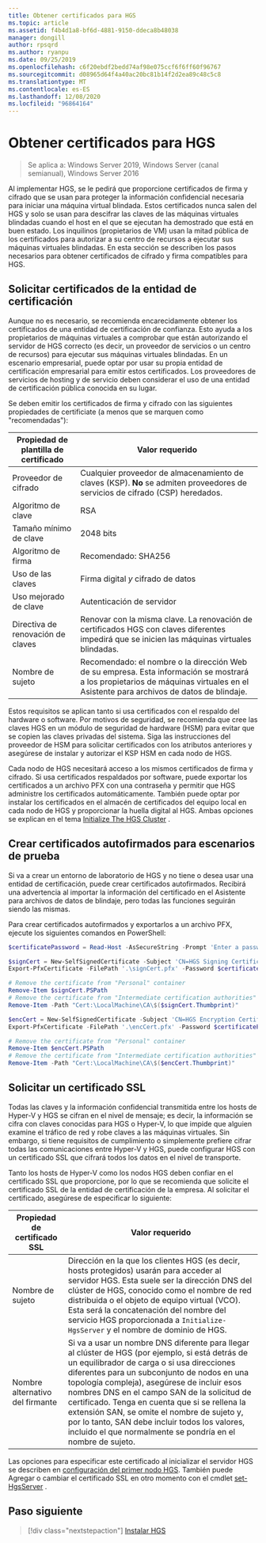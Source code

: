```yaml
---
title: Obtener certificados para HGS
ms.topic: article
ms.assetid: f4b4d1a8-bf6d-4881-9150-ddeca8b48038
manager: dongill
author: rpsqrd
ms.author: ryanpu
ms.date: 09/25/2019
ms.openlocfilehash: c6f20ebdf2bedd74af98e075ccf6f6ff60f96767
ms.sourcegitcommit: d08965d64f4a40ac20bc81b14f2d2ea89c48c5c8
ms.translationtype: MT
ms.contentlocale: es-ES
ms.lasthandoff: 12/08/2020
ms.locfileid: "96864164"
---
```

# <a name="obtain-certificates-for-hgs"></a>Obtener certificados para HGS

>Se aplica a: Windows Server 2019, Windows Server (canal semianual), Windows Server 2016

Al implementar HGS, se le pedirá que proporcione certificados de firma y cifrado que se usan para proteger la información confidencial necesaria para iniciar una máquina virtual blindada.
Estos certificados nunca salen del HGS y solo se usan para descifrar las claves de las máquinas virtuales blindadas cuando el host en el que se ejecutan ha demostrado que está en buen estado.
Los inquilinos (propietarios de VM) usan la mitad pública de los certificados para autorizar a su centro de recursos a ejecutar sus máquinas virtuales blindadas.
En esta sección se describen los pasos necesarios para obtener certificados de cifrado y firma compatibles para HGS.

## <a name="request-certificates-from-your-certificate-authority"></a>Solicitar certificados de la entidad de certificación

Aunque no es necesario, se recomienda encarecidamente obtener los certificados de una entidad de certificación de confianza.
Esto ayuda a los propietarios de máquinas virtuales a comprobar que están autorizando el servidor de HGS correcto (es decir, un proveedor de servicios o un centro de recursos) para ejecutar sus máquinas virtuales blindadas.
En un escenario empresarial, puede optar por usar su propia entidad de certificación empresarial para emitir estos certificados.
Los proveedores de servicios de hosting y de servicio deben considerar el uso de una entidad de certificación pública conocida en su lugar.

Se deben emitir los certificados de firma y cifrado con las siguientes propiedades de certificiate (a menos que se marquen como "recomendadas"):

Propiedad de plantilla de certificado | Valor requerido
------------------------------|----------------
Proveedor de cifrado               | Cualquier proveedor de almacenamiento de claves (KSP). **No** se admiten proveedores de servicios de cifrado (CSP) heredados.
Algoritmo de clave                 | RSA
Tamaño mínimo de clave              | 2048 bits
Algoritmo de firma           | Recomendado: SHA256
Uso de las claves                     | Firma digital *y* cifrado de datos
Uso mejorado de clave            | Autenticación de servidor
Directiva de renovación de claves            | Renovar con la misma clave. La renovación de certificados HGS con claves diferentes impedirá que se inicien las máquinas virtuales blindadas.
Nombre de sujeto                  | Recomendado: el nombre o la dirección Web de su empresa. Esta información se mostrará a los propietarios de máquinas virtuales en el Asistente para archivos de datos de blindaje.

Estos requisitos se aplican tanto si usa certificados con el respaldo del hardware o software.
Por motivos de seguridad, se recomienda que cree las claves HGS en un módulo de seguridad de hardware (HSM) para evitar que se copien las claves privadas del sistema.
Siga las instrucciones del proveedor de HSM para solicitar certificados con los atributos anteriores y asegúrese de instalar y autorizar el KSP HSM en cada nodo de HGS.

Cada nodo de HGS necesitará acceso a los mismos certificados de firma y cifrado.
Si usa certificados respaldados por software, puede exportar los certificados a un archivo PFX con una contraseña y permitir que HGS administre los certificados automáticamente.
También puede optar por instalar los certificados en el almacén de certificados del equipo local en cada nodo de HGS y proporcionar la huella digital al HGS.
Ambas opciones se explican en el tema [Initialize The HGS Cluster](guarded-fabric-initialize-hgs.md) .

## <a name="create-self-signed-certificates-for-test-scenarios"></a>Crear certificados autofirmados para escenarios de prueba

Si va a crear un entorno de laboratorio de HGS y no tiene o desea usar una entidad de certificación, puede crear certificados autofirmados.
Recibirá una advertencia al importar la información del certificado en el Asistente para archivos de datos de blindaje, pero todas las funciones seguirán siendo las mismas.

Para crear certificados autofirmados y exportarlos a un archivo PFX, ejecute los siguientes comandos en PowerShell:

```powershell
$certificatePassword = Read-Host -AsSecureString -Prompt 'Enter a password for the PFX file'

$signCert = New-SelfSignedCertificate -Subject 'CN=HGS Signing Certificate' -KeyUsage DataEncipherment, DigitalSignature
Export-PfxCertificate -FilePath '.\signCert.pfx' -Password $certificatePassword -Cert $signCert

# Remove the certificate from "Personal" container
Remove-Item $signCert.PSPath
# Remove the certificate from "Intermediate certification authorities" container
Remove-Item -Path "Cert:\LocalMachine\CA\$($signCert.Thumbprint)"

$encCert = New-SelfSignedCertificate -Subject 'CN=HGS Encryption Certificate' -KeyUsage DataEncipherment, DigitalSignature
Export-PfxCertificate -FilePath '.\encCert.pfx' -Password $certificatePassword -Cert $encCert

# Remove the certificate from "Personal" container
Remove-Item $encCert.PSPath
# Remove the certificate from "Intermediate certification authorities" container
Remove-Item -Path "Cert:\LocalMachine\CA\$($encCert.Thumbprint)"
```

## <a name="request-an-ssl-certificate"></a>Solicitar un certificado SSL

Todas las claves y la información confidencial transmitida entre los hosts de Hyper-V y HGS se cifran en el nivel de mensaje; es decir, la información se cifra con claves conocidas para HGS o Hyper-V, lo que impide que alguien examine el tráfico de red y robe claves a las máquinas virtuales.
Sin embargo, si tiene requisitos de cumplimiento o simplemente prefiere cifrar todas las comunicaciones entre Hyper-V y HGS, puede configurar HGS con un certificado SSL que cifrará todos los datos en el nivel de transporte.

Tanto los hosts de Hyper-V como los nodos HGS deben confiar en el certificado SSL que proporcione, por lo que se recomienda que solicite el certificado SSL de la entidad de certificación de la empresa. Al solicitar el certificado, asegúrese de especificar lo siguiente:

Propiedad de certificado SSL | Valor requerido
-------------------------|---------------
Nombre de sujeto             | Dirección en la que los clientes HGS (es decir, hosts protegidos) usarán para acceder al servidor HGS. Esta suele ser la dirección DNS del clúster de HGS, conocido como el nombre de red distribuida o el objeto de equipo virtual (VCO). Esta será la concatenación del nombre del servicio HGS proporcionada a `Initialize-HgsServer` y el nombre de dominio de HGS.
Nombre alternativo del firmante | Si va a usar un nombre DNS diferente para llegar al clúster de HGS (por ejemplo, si está detrás de un equilibrador de carga o si usa direcciones diferentes para un subconjunto de nodos en una topología compleja), asegúrese de incluir esos nombres DNS en el campo SAN de la solicitud de certificado. Tenga en cuenta que si se rellena la extensión SAN, se omite el nombre de sujeto y, por lo tanto, SAN debe incluir todos los valores, incluido el que normalmente se pondría en el nombre de sujeto.

Las opciones para especificar este certificado al inicializar el servidor HGS se describen en [configuración del primer nodo HGS](guarded-fabric-initialize-hgs.md).
También puede Agregar o cambiar el certificado SSL en otro momento con el cmdlet [set-HgsServer](/powershell/module/hgsserver/set-hgsserver) .

## <a name="next-step"></a>Paso siguiente

> [!div class="nextstepaction"]
> [Instalar HGS](guarded-fabric-choose-where-to-install-hgs.md)
